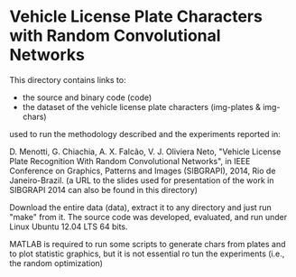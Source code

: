 Vehicle License Plate Characters with Random Convolutional Networks
===================================================================

This directory contains links to:
- the source and binary code (code)
- the dataset of the vehicle license plate characters (img-plates & img-chars)

used to run the methodology described and the experiments reported in:

D. Menotti, G. Chiachia, A. X. Falcão, V. J. Oliviera Neto, "Vehicle License Plate Recognition With Random Convolutional Networks", in IEEE Conference on Graphics, Patterns and Images (SIBGRAPI), 2014, Rio de Janeiro-Brazil.
(a URL to the slides used for presentation of the work in SIBGRAPI 2014 can also be found in this directory)

Download the entire data (data), extract it to any directory and just run "make" from it.
The source code was developed, evaluated, and run under Linux Ubuntu 12.04 LTS 64 bits.

MATLAB is required to run some scripts to generate chars from plates and to plot statistic graphics, but it is not essential ro tun the experiments (i.e., the random optimization)
